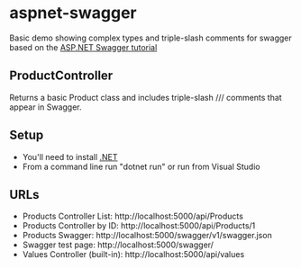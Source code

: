 # aspnet-swagger

Basic demo showing complex types and triple-slash comments for swagger based on the [ASP.NET Swagger tutorial](https://docs.microsoft.com/en-us/aspnet/core/tutorials/getting-started-with-swashbuckle?tabs=visual-studio-code%2Cvisual-studio-code-xml)

## ProductController

Returns a basic Product class and includes triple-slash /// comments that appear in Swagger.

## Setup

- You'll need to install [.NET](http://dot.net)
- From a command line run "dotnet run" or run from Visual Studio

## URLs

- Products Controller List: http://localhost:5000/api/Products
- Products Controller by ID: http://localhost:5000/api/Products/1
- Products Swagger: http://localhost:5000/swagger/v1/swagger.json
- Swagger test page: http://localhost:5000/swagger/
- Values Controller (built-in): http://localhost:5000/api/values